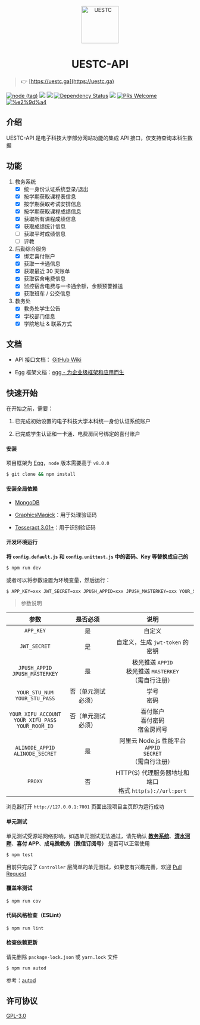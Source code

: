 
<p align="center"><img src="https://o9sapbwjn.qnssl.com/2018-02-14-125437.jpg" width="100" alt="UESTC"/></p>
<h1 align="center">UESTC-API</h1>

> 👉 [https://uestc.ga](https://uestc.ga)

[![node (tag)](https://img.shields.io/node/v/egg.svg?style=flat-square)](https://nodejs.org) [![](https://img.shields.io/travis/Vizards/uestc-api.svg?style=flat-square)](https://travis-ci.org/Vizards/uestc-api) [![](https://img.shields.io/codecov/c/github/Vizards/uestc-api.svg?style=flat-square)](https://codecov.io/gh/Vizards/uestc-api) [![Dependency Status](https://img.shields.io/david/Vizards/uestc-api.svg?style=flat-square)](https://david-dm.org/Vizards/uestc-api) [![](https://img.shields.io/badge/license-GPL-blue.svg?style=flat-square)](https://github.com/Vizards/uestc-api/blob/master/LICENSE) [![PRs Welcome](https://img.shields.io/badge/PRs-welcome-brightgreen.svg?style=flat-square)](https://github.com/Vizards/uestc-api/pulls) [![%e2%9d%a4](https://img.shields.io/badge/made%20with-%e2%9d%a4-ff69b4.svg?style=flat-square)](https://github.com/Vizards/uestc-api)

## 介绍

UESTC-API 是电子科技大学部分网站功能的集成 API 接口，仅支持查询本科生数据

## 功能

1. 教务系统
    - [x] 统一身份认证系统登录/退出
    - [x] 按学期获取课程表信息
    - [x] 按学期获取考试安排信息
    - [x] 按学期获取课程成绩信息
    - [x] 获取所有课程成绩信息
    - [x] 获取成绩统计信息
    - [ ] 获取平时成绩信息
    - [ ] 评教

2. 后勤综合服务
    - [x] 绑定喜付账户
    - [x] 获取一卡通信息
    - [x] 获取最近 30 天账单
    - [x] 获取宿舍电费信息
    - [x] 监控宿舍电费与一卡通余额，余额预警推送
    - [x] 获取班车 / 公交信息

3. 教务处
    - [x] 教务处学生公告
    - [x] 学校部门信息
    - [x] 学院地址 & 联系方式

## 文档

- API 接口文档： [GitHub Wiki](https://github.com/Vizards/uestc-api/wiki)

- Egg 框架文档：[egg - 为企业级框架和应用而生](https://eggjs.org)


## 快速开始

在开始之前，需要：

1. 已完成初始设置的电子科技大学本科统一身份认证系统账户

2. 已完成学生认证和一卡通、电费房间号绑定的喜付账户

#### 安装

项目框架为 [Egg](https://eggjs.org)，`node` 版本需要高于 `v8.0.0`

```bash
$ git clone && npm install
```


#### 安装全局依赖

- [MongoDB](https://docs.mongodb.com/)

- [GraphicsMagick](http://www.graphicsmagick.org/)：用于处理验证码

- [Tesseract 3.01+](https://github.com/tesseract-ocr/tesseract)：用于识别验证码

#### 开发环境运行

**将 `config.default.js` 和 `config.unittest.js` 中的密码、Key 等替换成自己的**

```bash
$ npm run dev
```

或者可以将参数设置为环境变量，然后运行：

```bash
$ APP_KEY=xxx JWT_SECRET=xxx JPUSH_APPID=xxx JPUSH_MASTERKEY=xxx YOUR_STU_NUM=xxx  YOUR_STU_PASS=xxx YOUR_XIFU_ACCOUNT=xxx YOUR_XIFU_PASS=xxx YOUR_ROOM_ID=xxx ALINODE_APPID=xxx ALINODE_SECRET=xxx PROXY=YOUR_HTTP_PROXY_URL npm run dev
```

> 参数说明

参数 | 是否必须 | 说明
:---: | :---: | :---:
`APP_KEY` | 是 | 自定义
`JWT_SECRET` | 是 | 自定义，生成 `jwt-token` 的密钥
`JPUSH_APPID`<br/>`JPUSH_MASTERKEY` | 是 | 极光推送 `APPID`<br/>极光推送 `MASTERKEY`<br/>（需自行注册）
`YOUR_STU_NUM`<br/>`YOUR_STU_PASS` | 否（单元测试必须）| 学号<br/>密码
`YOUR_XIFU_ACCOUNT`<br/>`YOUR_XIFU_PASS`<br/>`YOUR_ROOM_ID` | 否（单元测试必须）| 喜付账户<br/>喜付密码<br/>宿舍房间号
`ALINODE_APPID`<br/>`ALINODE_SECRET` | 是 | 阿里云 Node.js 性能平台<br/>`APPID`<br/>`SECRET`<br/>（需自行注册）
`PROXY` | 否 | HTTP(S) 代理服务器地址和端口 <br> 格式 `http(s)://url:port`


浏览器打开 `http://127.0.0.1:7001` 页面出现项目主页即为运行成功

#### 单元测试

单元测试受源站网络影响，如遇单元测试无法通过，请先确认 **[教务系统](http://portal.uestc.edu.cn)**、**[清水河畔](http://bbs.uestc.edu.cn)**、**喜付 APP**、**成电微教务（微信订阅号）** 是否可以正常使用

```bash
$ npm test
```

目前只完成了 `Controller` 层简单的单元测试，如果您有兴趣完善，欢迎 [Pull Request](https://github.com/Vizards/uestc-api/pulls)

#### 覆盖率测试

```bash
$ npm run cov
```

#### 代码风格检查（ESLint）

```bash
$ npm run lint
```

#### 检查依赖更新

请先删除 `package-lock.json` 或 `yarn.lock` 文件

```bash
$ npm run autod
```

参考：[autod](https://www.npmjs.com/package/autod) 

## 许可协议

[GPL-3.0](https://github.com/Vizards/uestc-api/blob/master/LICENSE)







